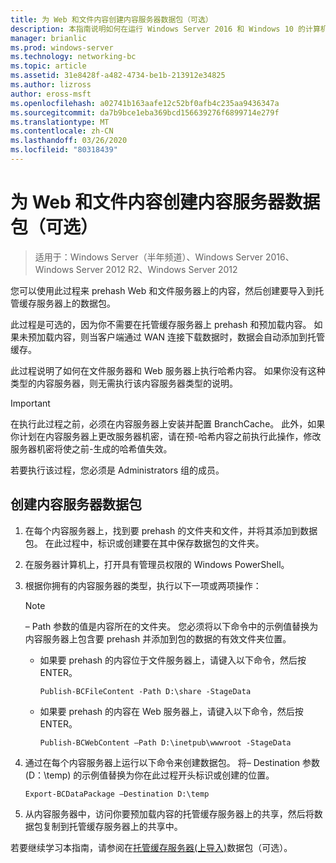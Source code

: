 ```yaml
---
title: 为 Web 和文件内容创建内容服务器数据包（可选）
description: 本指南说明如何在运行 Windows Server 2016 和 Windows 10 的计算机上以托管缓存模式部署 BranchCache
manager: brianlic
ms.prod: windows-server
ms.technology: networking-bc
ms.topic: article
ms.assetid: 31e8428f-a482-4734-be1b-213912e34825
ms.author: lizross
author: eross-msft
ms.openlocfilehash: a02741b163aafe12c52bf0afb4c235aa9436347a
ms.sourcegitcommit: da7b9bce1eba369bcd156639276f6899714e279f
ms.translationtype: MT
ms.contentlocale: zh-CN
ms.lasthandoff: 03/26/2020
ms.locfileid: "80318439"
---
```

# <a name="create-content-server-data-packages-for-web-and-file-content-optional"></a>为 Web 和文件内容创建内容服务器数据包（可选）

>适用于：Windows Server（半年频道）、Windows Server 2016、Windows Server 2012 R2、Windows Server 2012

您可以使用此过程来 prehash Web 和文件服务器上的内容，然后创建要导入到托管缓存服务器上的数据包。 

此过程是可选的，因为你不需要在托管缓存服务器上 prehash 和预加载内容。 如果未预加载内容，则当客户端通过 WAN 连接下载数据时，数据会自动添加到托管缓存。

此过程说明了如何在文件服务器和 Web 服务器上执行哈希内容。 如果你没有这种类型的内容服务器，则无需执行该内容服务器类型的说明。

>[!IMPORTANT]
>在执行此过程之前，必须在内容服务器上安装并配置 BranchCache。 此外，如果你计划在内容服务器上更改服务器机密，请在预\-哈希内容之前执行此操作，修改服务器机密将使之前\-生成的哈希值失效。

若要执行该过程，您必须是 Administrators 组的成员。

## <a name="to-create-content-server-data-packages"></a>创建内容服务器数据包

1. 在每个内容服务器上，找到要 prehash 的文件夹和文件，并将其添加到数据包。 在此过程中，标识或创建要在其中保存数据包的文件夹。

2. 在服务器计算机上，打开具有管理员权限的 Windows PowerShell。

3. 根据你拥有的内容服务器的类型，执行以下一项或两项操作：

    > [!NOTE]
    > – Path 参数的值是内容所在的文件夹。 您必须将以下命令中的示例值替换为内容服务器上包含要 prehash 并添加到包的数据的有效文件夹位置。
  
    - 如果要 prehash 的内容位于文件服务器上，请键入以下命令，然后按 ENTER。

        ```  
        Publish-BCFileContent -Path D:\share -StageData
        ```  

    -   如果要 prehash 的内容在 Web 服务器上，请键入以下命令，然后按 ENTER。

        ```  
        Publish-BCWebContent –Path D:\inetpub\wwwroot -StageData
        ```  

4. 通过在每个内容服务器上运行以下命令来创建数据包。 将– Destination 参数 \(D：\\temp\) 的示例值替换为你在此过程开头标识或创建的位置。

    ```  
    Export-BCDataPackage –Destination D:\temp
    ```  

5. 从内容服务器中，访问你要预加载内容的托管缓存服务器上的共享，然后将数据包复制到托管缓存服务器上的共享中。

若要继续学习本指南，请参阅在[托管缓存服务器&#40;上导入&#41;](9-Bc-Import-Data.md)数据包（可选）。

